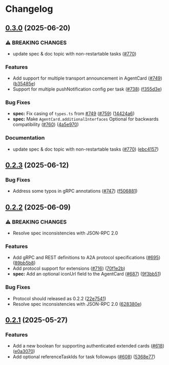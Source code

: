 # Changelog

## [0.3.0](https://github.com/google-a2a/A2A/compare/v0.2.3...v0.3.0) (2025-06-20)


### ⚠ BREAKING CHANGES

* update spec & doc topic with non-restartable tasks ([#770](https://github.com/google-a2a/A2A/issues/770))

### Features

* Add support for multiple transport announcement in AgentCard ([#749](https://github.com/google-a2a/A2A/issues/749)) ([b35485e](https://github.com/google-a2a/A2A/commit/b35485e02e796d15232dec01acfab93fc858c3ec))
* Support for multiple pushNotification config per task ([#738](https://github.com/google-a2a/A2A/issues/738)) ([f355d3e](https://github.com/google-a2a/A2A/commit/f355d3e922de61ba97873fe2989a8987fc89eec2))


### Bug Fixes

* **spec:** Fix casing of `types.ts` from [#749](https://github.com/google-a2a/A2A/issues/749) ([#759](https://github.com/google-a2a/A2A/issues/759)) ([14424a6](https://github.com/google-a2a/A2A/commit/14424a69d5435f70e86484b3888ef15817b3ce58))
* **spec:** Make `AgentCard.additionalInterfaces` Optional for backwards compatibility ([#760](https://github.com/google-a2a/A2A/issues/760)) ([4a5e970](https://github.com/google-a2a/A2A/commit/4a5e970ec2c4d92439536e01ea649082b177b8b7))


### Documentation

* update spec & doc topic with non-restartable tasks ([#770](https://github.com/google-a2a/A2A/issues/770)) ([ebc4157](https://github.com/google-a2a/A2A/commit/ebc4157ca87ae08d1c55e38e522a1a17201f2854))

## [0.2.3](https://github.com/google-a2a/A2A/compare/v0.2.2...v0.2.3) (2025-06-12)


### Bug Fixes

* Address some typos in gRPC annotations ([#747](https://github.com/google-a2a/A2A/issues/747)) ([f506881](https://github.com/google-a2a/A2A/commit/f506881c9b8ff0632d7c7107d5c426646ae31592))

## [0.2.2](https://github.com/google-a2a/A2A/compare/v0.2.1...v0.2.2) (2025-06-09)


### ⚠ BREAKING CHANGES

* Resolve spec inconsistencies with JSON-RPC 2.0

### Features

* Add gRPC and REST definitions to A2A protocol specifications ([#695](https://github.com/google-a2a/A2A/issues/695)) ([89bb5b8](https://github.com/google-a2a/A2A/commit/89bb5b82438b74ff7bb0fafbe335db7100a0ac57))
* Add protocol support for extensions ([#716](https://github.com/google-a2a/A2A/issues/716)) ([70f1e2b](https://github.com/google-a2a/A2A/commit/70f1e2b0c68a3631888091ce9460a9f7fbfbdff2))
* **spec:** Add an optional iconUrl field to the AgentCard ([#687](https://github.com/google-a2a/A2A/issues/687)) ([9f3bb51](https://github.com/google-a2a/A2A/commit/9f3bb51257f008bd878d85e00ec5e88357016039))


### Bug Fixes

* Protocol should released as 0.2.2 ([22e7541](https://github.com/google-a2a/A2A/commit/22e7541be082c4f0845ff7fa044992cda05b437e))
* Resolve spec inconsistencies with JSON-RPC 2.0 ([628380e](https://github.com/google-a2a/A2A/commit/628380e7e392bc8f1778ae991d4719bd787c17a9))

## [0.2.1](https://github.com/google-a2a/A2A/compare/v0.2.0...v0.2.1) (2025-05-27)

### Features

* Add a new boolean for supporting authenticated extended cards ([#618](https://github.com/google-a2a/A2A/issues/618)) ([e0a3070](https://github.com/google-a2a/A2A/commit/e0a3070fc289110d43faf2e91b4ffe3c29ef81da))
* Add optional referenceTaskIds for task followups ([#608](https://github.com/google-a2a/A2A/issues/608)) ([5368e77](https://github.com/google-a2a/A2A/commit/5368e7728cb523caf1a9218fda0b1646325f524b))
